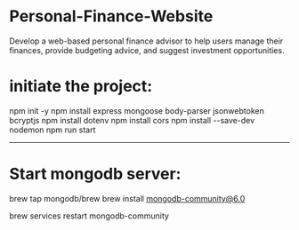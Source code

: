 # Personal-Finance-Website
Develop a web-based personal finance advisor to help users manage their finances, provide budgeting advice, and suggest investment opportunities.


# initiate the project: 
npm init -y
npm install express mongoose body-parser jsonwebtoken bcryptjs
npm install dotenv
npm install cors
npm install --save-dev nodemon
npm run start

---

# Start mongodb server:
brew tap mongodb/brew
brew install mongodb-community@6.0

brew services restart mongodb-community
